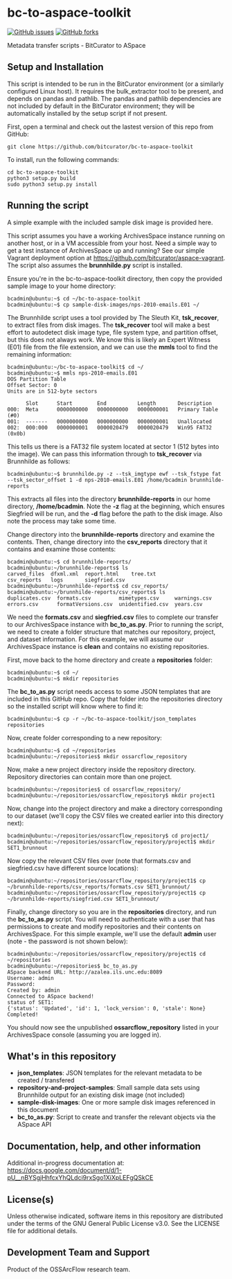 # bc-to-aspace-toolkit

[![GitHub issues](https://img.shields.io/github/issues/bitcurator/bc-to-aspace-toolkit.svg)](https://github.com/bitcurator/bc-to-aspace-toolkit/issues)
[![GitHub forks](https://img.shields.io/github/forks/bitcurator/bc-to-aspace-toolkit.svg)](https://github.com/bitcurator/bc-to-aspace-toolkit/network)

Metadata transfer scripts - BitCurator to ASpace

## Setup and Installation

This script is intended to be run in the BitCurator environment (or a similarly configured Linux host). It requires the bulk_extractor tool to be present, and depends on pandas and pathlib. The pandas and pathlib dependencies are not included by default in the BitCurator environment; they will be automatically installed by the setup script if not present. 

First, open a terminal and check out the lastest version of this repo from GitHub:

```shell
git clone https://github.com/bitcurator/bc-to-aspace-toolkit
```

To install, run the following commands:

```shell
cd bc-to-aspace-toolkit
python3 setup.py build
sudo python3 setup.py install
```

## Running the script

A simple example with the included sample disk image is provided here.

This script assumes you have a working ArchivesSpace instance running on another host, or in a VM accessible from your host. Need a simple way to get a test instance of ArchivesSpace up and running? See our simple Vagrant deployment option at https://github.com/bitcurator/aspace-vagrant. The script also assumes the **brunnhilde.py** script is installed.

Ensure you're in the bc-to-aspace-toolkit directory, then copy the provided sample image to your home directory:

```shell
bcadmin@ubuntu:~$ cd ~/bc-to-aspace-toolkit
bcadmin@ubuntu:~$ cp sample-disk-images/nps-2010-emails.E01 ~/
```

The Brunnhilde script uses a tool provided by The Sleuth Kit, **tsk_recover**, to extract files from disk images. The **tsk_recover** tool will make a best effort to autodetect disk image type, file system type, and partition offset, but this does not always work. We know this is likely an Expert Witness (E01) file from the file extension, and we can use the **mmls** tool to find the remaining information:

```shell
bcadmin@ubuntu:~/bc-to-aspace-toolkit$ cd ~/
bcadmin@ubuntu:~$ mmls nps-2010-emails.E01 
DOS Partition Table
Offset Sector: 0
Units are in 512-byte sectors

      Slot      Start        End          Length       Description
000:  Meta      0000000000   0000000000   0000000001   Primary Table (#0)
001:  -------   0000000000   0000000000   0000000001   Unallocated
002:  000:000   0000000001   0000020479   0000020479   Win95 FAT32 (0x0b)
```

This tells us there is a FAT32 file system located at sector 1 (512 bytes into the image). We can pass this information through to **tsk_recover** via Brunnhilde as follows:

```shell
bcadmin@ubuntu:~$ brunnhilde.py -z --tsk_imgtype ewf --tsk_fstype fat --tsk_sector_offset 1 -d nps-2010-emails.E01 /home/bcadmin brunnhilde-reports
```

This extracts all files into the directory **brunnhilde-reports** in our home directory, **/home/bcadmin**. Note the **-z** flag at the beginning, which ensures Siegfried will be run, and the **-d** flag before the path to the disk image. Also note the process may take some time.

Change directory into the **brunnhilde-reports** directory and examine the contents. Then, change directory into the **csv_reports** directory that it contains and examine those contents:

```shell
bcadmin@ubuntu:~$ cd brunnhilde-reports/
bcadmin@ubuntu:~/brunnhilde-reports$ ls
carved_files  dfxml.xml  report.html    tree.txt
csv_reports   logs       siegfried.csv
bcadmin@ubuntu:~/brunnhilde-reports$ cd csv_reports/
bcadmin@ubuntu:~/brunnhilde-reports/csv_reports$ ls
duplicates.csv  formats.csv         mimetypes.csv     warnings.csv
errors.csv      formatVersions.csv  unidentified.csv  years.csv
```

We need the **formats.csv** and **siegfried.csv** files to complete our transfer to our ArchivesSpace instance with **bc_to_as.py**. Prior to running the script, we need to create a folder structure that matches our repository, project, and dataset information. For this example, we will assume our ArchivesSpace instance is **clean** and contains no existing repositories.

First, move back to the home directory and create a **repositories** folder:

```shell
bcadmin@ubuntu:~$ cd ~/
bcadmin@ubuntu:~$ mkdir repositories
```

The **bc_to_as.py** script needs access to some JSON templates that are included in this GitHub repo. Copy that folder into the repositories directory so the installed script will know where to find it:

```shell
bcadmin@ubuntu:~$ cp -r ~/bc-to-aspace-toolkit/json_templates repositories
```

Now, create folder corresponding to a new repository:

```shell
bcadmin@ubuntu:~$ cd ~/repositories
bcadmin@ubuntu:~/repositories$ mkdir ossarcflow_repository
```

Now, make a new project directory inside the repository directory. Repository directories can contain more than one project.

```shell
bcadmin@ubuntu:~/repositories$ cd ossarcflow_repository/
bcadmin@ubuntu:~/repositories/ossarcflow_repository$ mkdir project1
```

Now, change into the project directory and make a directory corresponding to our dataset (we'll copy the CSV files we created earlier into this directory next):

```shell
bcadmin@ubuntu:~/repositories/ossarcflow_repository$ cd project1/
bcadmin@ubuntu:~/repositories/ossarcflow_repository/project1$ mkdir SET1_brunnout
```

Now copy the relevant CSV files over (note that formats.csv and siegfried.csv have different source locations):

```shell
bcadmin@ubuntu:~/repositories/ossarcflow_repository/project1$ cp ~/brunnhilde-reports/csv_reports/formats.csv SET1_brunnout/
bcadmin@ubuntu:~/repositories/ossarcflow_repository/project1$ cp ~/brunnhilde-reports/siegfried.csv SET1_brunnout/
```

Finally, change directory so you are in the **repositories** directory, and run the **bc_to_as.py** script. You will need to authenticate with a user that has permissions to create and modify repositories and their contents on ArchivesSpace. For this simple example, we'll use the default **admin** user (note - the password is not shown below):

```shell
bcadmin@ubuntu:~/repositories/ossarcflow_repository/project1$ cd ~/repositories 
bcadmin@ubuntu:~/repositories$ bc_to_as.py 
ASpace backend URL: http://azalea.ils.unc.edu:8089
Username: admin	
Password: 
Created by: admin
Connected to ASpace backend!
status of SET1:
{'status': 'Updated', 'id': 1, 'lock_version': 0, 'stale': None}
Completed!
```

You should now see the unpublished **ossarcflow_repository** listed in your ArchivesSpace console (assuming you are logged in). 

## What's in this repository

- **json_templates**: JSON templates for the relevant metadata to be created / transfered
- **repository-and-project-samples**: Small sample data sets using Brunnhilde output for an existing disk image (not included)
- **sample-disk-images**: One or more sample disk images referenced in this document
- **bc_to_as.py**: Script to create and transfer the relevant objects via the ASpace API

## Documentation, help, and other information

Additional in-progress documentation at: https://docs.google.com/document/d/1-pU__nBYSgjHhfcxYhQLdci9rxSgo1XiXpLEFgQSkCE

## License(s)

Unless otherwise indicated, software items in this repository are distributed under the terms of the GNU General Public License v3.0. See the LICENSE file for additional details.

## Development Team and Support

Product of the OSSArcFlow research team.
